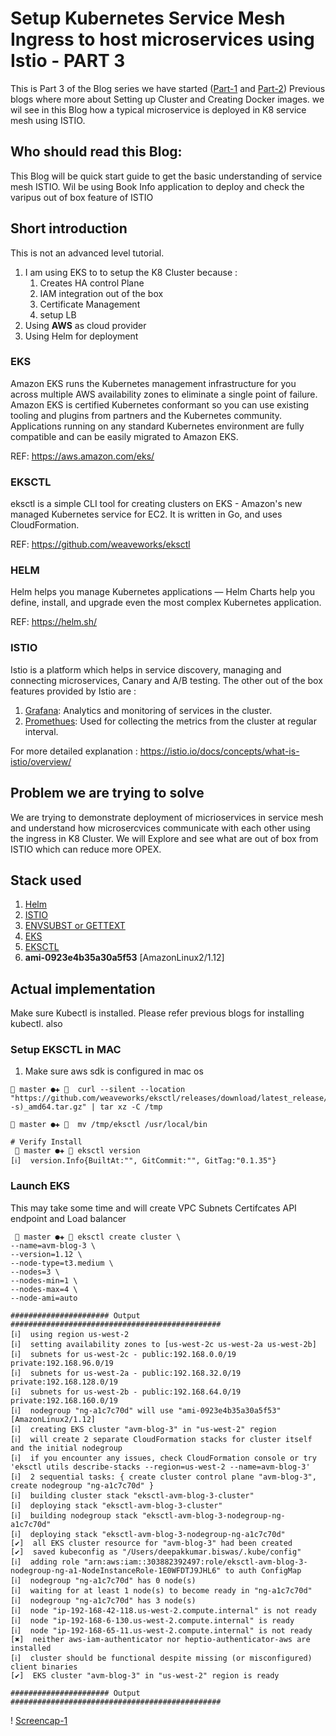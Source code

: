 # Setup Kubernetes Service Mesh Ingress to host microservices using Istio - PART 3

This is Part 3 of the Blog series we have started ([Part-1](https://blog.avmconsulting.net/posts/2019-04-09-setup-kubernetes-cluster-with-terraform-and-kops-part-1/) and [Part-2](https://blog.avmconsulting.net/posts/2019-04-29-setup-kubernetes-cluster-with-terraform-and-kops-build-enterprise-containers-ready-using-part-2/))
Previous blogs where more about Setting up Cluster and Creating Docker images. we wil see in this Blog how a typical microservice is deployed in 
K8 service mesh using ISTIO.

## Who should read this Blog:
This Blog will be quick start guide to get the basic understanding of service mesh ISTIO. Wil be using 
Book Info application to deploy and check the varipus out of box feature of ISTIO

## Short introduction
This is not an advanced level tutorial. 
1) I am using EKS to to setup the K8 Cluster because :
    1) Creates HA control Plane
    2) IAM integration out of the box
    3) Certificate Management 
    4) setup LB
2) Using **AWS** as cloud provider 
3) Using Helm for deployment

### EKS
Amazon EKS runs the Kubernetes management infrastructure for you across multiple AWS availability zones to eliminate a
single point of failure. Amazon EKS is certified Kubernetes conformant so you can use existing tooling and plugins from
partners and the Kubernetes community. Applications running on any standard Kubernetes environment are fully compatible
and can be easily migrated to Amazon EKS.

REF: https://aws.amazon.com/eks/
 
### EKSCTL 
eksctl is a simple CLI tool for creating clusters on EKS - Amazon's new managed Kubernetes service for EC2. 
It is written in Go, and uses CloudFormation.

REF: https://github.com/weaveworks/eksctl

### HELM
Helm helps you manage Kubernetes applications — Helm Charts help you define, install, and upgrade even the most complex 
Kubernetes application.

REF: https://helm.sh/

### ISTIO
Istio is a platform which helps in service discovery, managing and connecting microservices, Canary and A/B testing. 
The other out of the box features provided by Istio are :
1) [Grafana](https://grafana.com/): Analytics and monitoring of services in the cluster.
2) [Promethues](https://prometheus.io/): Used for collecting the metrics from the cluster at regular interval.

For more detailed explanation : https://istio.io/docs/concepts/what-is-istio/overview/

## Problem we are trying to solve
We are trying to demonstrate deployment of micrioservices in service mesh and understand how microsercvices communicate
with each other using the ingress in K8 Cluster. We will Explore and see what are out of box from ISTIO which can reduce
more OPEX.

## Stack used
1) [Helm](https://helm.sh/)
2) [ISTIO](https://istio.io)
3) [ENVSUBST or GETTEXT](https://github.com/tardate/LittleCodingKata/tree/master/tools/envsubst)
4) [EKS](https://aws.amazon.com/eks/)
5) [EKSCTL](https://github.com/weaveworks/eksctl)
5) **ami-0923e4b35a30a5f53** [AmazonLinux2/1.12]


## Actual implementation
Make sure Kubectl is installed. Please refer previous blogs for installing kubectl. also 

### Setup EKSCTL in MAC

1) Make sure aws sdk is configured in mac os
```
 master ●✚   curl --silent --location "https://github.com/weaveworks/eksctl/releases/download/latest_release/eksctl_$(uname -s)_amd64.tar.gz" | tar xz -C /tmp

 master ●✚   mv /tmp/eksctl /usr/local/bin

# Verify Install
  master ●✚  eksctl version
[ℹ]  version.Info{BuiltAt:"", GitCommit:"", GitTag:"0.1.35"}

```

### Launch EKS
This may take some time and will create 
VPC
Subnets
Certifcates
API endpoint and Load balancer

```
  master ●✚  eksctl create cluster \
--name=avm-blog-3 \
--version=1.12 \
--node-type=t3.medium \
--nodes=3 \
--nodes-min=1 \
--nodes-max=4 \
--node-ami=auto

###################### Output ###############################################
[ℹ]  using region us-west-2
[ℹ]  setting availability zones to [us-west-2c us-west-2a us-west-2b]
[ℹ]  subnets for us-west-2c - public:192.168.0.0/19 private:192.168.96.0/19
[ℹ]  subnets for us-west-2a - public:192.168.32.0/19 private:192.168.128.0/19
[ℹ]  subnets for us-west-2b - public:192.168.64.0/19 private:192.168.160.0/19
[ℹ]  nodegroup "ng-a1c7c70d" will use "ami-0923e4b35a30a5f53" [AmazonLinux2/1.12]
[ℹ]  creating EKS cluster "avm-blog-3" in "us-west-2" region
[ℹ]  will create 2 separate CloudFormation stacks for cluster itself and the initial nodegroup
[ℹ]  if you encounter any issues, check CloudFormation console or try 'eksctl utils describe-stacks --region=us-west-2 --name=avm-blog-3'
[ℹ]  2 sequential tasks: { create cluster control plane "avm-blog-3", create nodegroup "ng-a1c7c70d" }
[ℹ]  building cluster stack "eksctl-avm-blog-3-cluster"
[ℹ]  deploying stack "eksctl-avm-blog-3-cluster"
[ℹ]  building nodegroup stack "eksctl-avm-blog-3-nodegroup-ng-a1c7c70d"
[ℹ]  deploying stack "eksctl-avm-blog-3-nodegroup-ng-a1c7c70d"
[✔]  all EKS cluster resource for "avm-blog-3" had been created
[✔]  saved kubeconfig as "/Users/deepakkumar.biswas/.kube/config"
[ℹ]  adding role "arn:aws:iam::303882392497:role/eksctl-avm-blog-3-nodegroup-ng-a1-NodeInstanceRole-1E0WFDTJ9JHL6" to auth ConfigMap
[ℹ]  nodegroup "ng-a1c7c70d" has 0 node(s)
[ℹ]  waiting for at least 1 node(s) to become ready in "ng-a1c7c70d"
[ℹ]  nodegroup "ng-a1c7c70d" has 3 node(s)
[ℹ]  node "ip-192-168-42-118.us-west-2.compute.internal" is not ready
[ℹ]  node "ip-192-168-6-130.us-west-2.compute.internal" is ready
[ℹ]  node "ip-192-168-65-11.us-west-2.compute.internal" is not ready
[✖]  neither aws-iam-authenticator nor heptio-authenticator-aws are installed
[ℹ]  cluster should be functional despite missing (or misconfigured) client binaries
[✔]  EKS cluster "avm-blog-3" in "us-west-2" region is ready

###################### Output ###############################################

```
! [Screencap-1](https://github.com/dbiswas1/K8/blob/master/images/EKS-1.png)